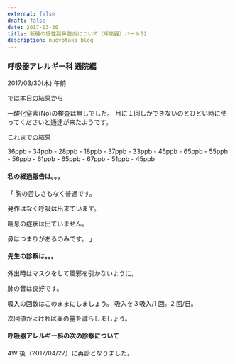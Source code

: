 ```yaml
---
external: false
draft: false
date: 2017-03-30
title: 新種の慢性副鼻腔炎について（呼吸器）パート52
description: nuovotaka blog
---
```


### 呼吸器アレルギー科 通院編

2017/03/30(木) 午前

では本日の結果から

一酸化窒素(No)の検査は無しでした。
月に１回しかできないのとひどい時に使ってくださいと通達が来たようです。

これまでの結果

36ppb - 34ppb - 28ppb - 18ppb - 37ppb -
33ppb - 45ppb - 65ppb - 55ppb - 56ppb -
61ppb - 65ppb - 67ppb - 51ppb - 45ppb

#### 私の経過報告は。。。

「
胸の苦しさもなく普通です。

発作はなく呼吸は出来ています。

喘息の症状は出ていません。

鼻はつまりがあるのみです。
」

#### 先生の診察は。。。

外出時はマスクをして風邪を引かないように。

肺の音は良好です。

吸入の回数はこのままにしましょう。
吸入を３吸入/1 回。2 回/日。

次回値がよければ薬の量を減らしましょう。

#### 呼吸器アレルギー科の次の診察について

4W 後（2017/04/27）に再診となりました。
